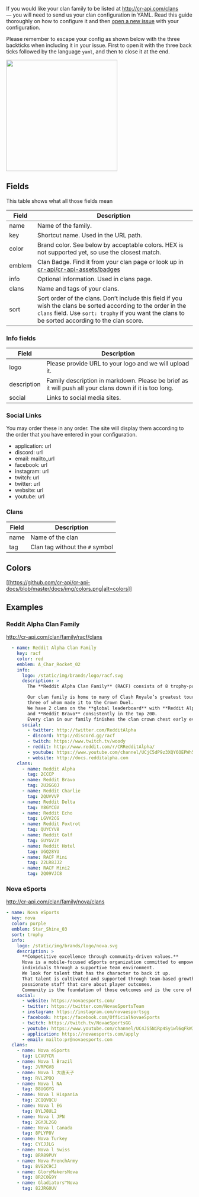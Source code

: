 If you would like your clan family to be listed at http://cr-api.com/clans — you will need to send us your clan configuration in YAML. Read this guide thoroughly on how to configure it and then [open a new issue](https://github.com/cr-api/cr-api-ux/issues) with your configuration.

Please remember to escape your config as shown below with the three backticks when including it in your issue. First to open it with the three back ticks followed by the language `yaml`, and then to close it at the end.

<img src="https://github.com/cr-api/cr-api-ux/blob/master/media/escape-yaml.png?raw=true" width="300" />


## Fields

This table shows what all those fields mean

| Field | Description |
| --- | --- |
| name | Name of the family. |
| key | Shortcut name. Used in the URL path. |
| color | Brand color. See below by acceptable colors. HEX is not supported yet, so use the closest match. |
| emblem | Clan Badge. Find it from your clan page or look up in [cr-api/cr-api-assets/badges](https://github.com/cr-api/cr-api-assets/tree/master/badges) |
| info | Optional information. Used in clans page. |
| clans | Name and tags of your clans. |
| sort | Sort order of the clans. Don’t include this field if you wish the clans be sorted according to the order in the `clans` field. Use `sort: trophy` if you want the clans to be sorted according to the clan score. |

### Info fields

| Field | Description |
| --- | --- |
| logo | Please provide URL to your logo and we will upload it. |
| description | Family description in markdown. Please be brief as it will push all your clans down if it is too long. |
| social | Links to social media sites. |

### Social Links

You may order these in any order. The site will display them according to the order that you have entered in your configuration.

- application: url
- discord: url
- email: mailto_url
- facebook: url
- instagram: url
- twitch: url
- twitter: url
- website: url
- youtube: url

### Clans

| Field | Description |
| --- | --- |
| name | Name of the clan |
| tag | Clan tag without the `#` symbol |


## Colors

[[https://github.com/cr-api/cr-api-docs/blob/master/docs/img/colors.png|alt=colors]]

## Examples

### Reddit Alpha Clan Family

http://cr-api.com/clan/family/racf/clans

```yaml
  - name: Reddit Alpha Clan Family
    key: racf
    color: red
    emblem: A_Char_Rocket_02
    info:
      logo: /static/img/brands/logo/racf.svg
      description: >
        The **Reddit Alpha Clan Family** (RACF) consists of 8 trophy-pushing clans.

        Our clan family is home to many of Clash Royale’s greatest tournament players,
        three of whom made it to the Crown Duel.
        We have 2 clans on the **global leaderboard** with **Reddit Alpha** consistently in the top 20
        and **Reddit Bravo** consistently in the top 200.
        Every clan in our family finishes the clan crown chest early every time.
      social:
        - twitter: http://twitter.com/RedditAlpha
        - discord: http://discord.gg/racf
        - twitch: https://www.twitch.tv/woody
        - reddit: http://www.reddit.com/r/CRRedditAlpha/
        - youtube: https://www.youtube.com/channel/UCjC5dP9z3XQY6OEPWh5RiLw
        - website: http://docs.redditalpha.com
    clans:
      - name: Reddit Alpha
        tag: 2CCCP
      - name: Reddit Bravo
        tag: 2U2GGQJ
      - name: Reddit Charlie
        tag: 2QUVVVP
      - name: Reddit Delta
        tag: Y8GYCGV
      - name: Reddit Echo
        tag: LGVV2CG
      - name: Reddit Foxtrot
        tag: QUYCYV8
      - name: Reddit Golf
        tag: GUYGVJY
      - name: Reddit Hotel
        tag: UGQ28YU
      - name: RACF Mini
        tag: 22LR8JJ2
      - name: RACF Mini2
        tag: 2Q09VJC8
```

### Nova eSports

http://cr-api.com/clan/family/nova/clans

```yaml
- name: Nova eSports
  key: nova
  color: purple
  emblem: Star_Shine_03
  sort: trophy
  info:
    logo: /static/img/brands/logo/nova.svg
    description: >
      **Competitive excellence through community-driven values.**
      Nova is a mobile-focused eSports organization committed to empowering
      individuals through a supportive team environment.
      We look for talent that has the character to back it up.
      That talent is cultivated and supported through team-based growth strategies and
      passionate staff that care about player outcomes.
      Community is the foundation of those outcomes and is the core of player dedication.
    social:
      - website: https://novaesports.com/
      - twitter: https://twitter.com/NovaeSportsTeam
      - instagram: https://instagram.com/novaesportsgg
      - facebook: https://facebook.com/OfficialNovaeSports
      - twitch: https://twitch.tv/NovaeSportsGG
      - youtube: https://www.youtube.com/channel/UC4JS5NiRp4Sy1wl6qFkW3GQ
      - application: https://novaesports.com/apply
      - email: mailto:pr@novaesports.com
  clans:
    - name: Nova eSports
      tag: LCVUYCR
    - name: Nova l Brazil
      tag: JVRPGV8
    - name: Nova l 大唐天子
      tag: RVL2PQQ
    - name: Nova l NA
      tag: 88UGGYG
    - name: Nova l Hispania
      tag: 2CQQVQCU
    - name: Nova l EG
      tag: 8YLJ8UL2
    - name: Nova l JPN
      tag: 2GYJL2GQ
    - name: Nova l Canada
      tag: 8PLYP8V
    - name: Nova Turkey
      tag: CYCJJLG
    - name: Nova l Swiss
      tag: 8RR89PUY
    - name: Nova FrenchArmy
      tag: 8VG2C9CJ
    - name: GloryMakersNova
      tag: 8R2C0G9Y
    - name: Gladiators™Nova
      tag: 82JRG0UV
```

